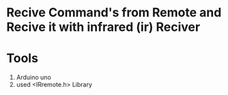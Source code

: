 # Recive Command's from Remote and Recive it with infrared (ir) Reciver


# Tools
1) Arduino uno
2) used <IRremote.h> Library
